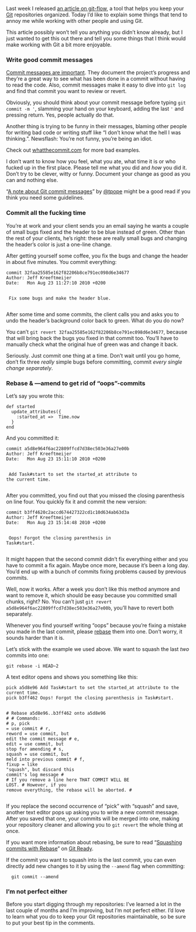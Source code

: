<p>Last week I released <a href="http://jeffkreeftmeijer.com/2010/why-arent-you-using-git-flow/">an article on git-flow</a>, a tool that helps you keep your <a href="http://git-scm.com/">Git</a> repositories organized. Today I&#8217;d like to explain some things that tend to annoy me while working with other people and using Git.</p>
<p>This article possibly won&#8217;t tell you anything you didn&#8217;t know already, but I just wanted to get this out there and tell you some things that I think would make working with Git a bit more enjoyable.</p>
<h3>Write good commit messages</h3>
<p><a href="http://wildbit.com/blog/2008/11/11/the-importance-of-commit-messages/">Commit messages are important</a>. They document the project&#8217;s progress and they&#8217;re a great way to see what has been done in a commit without having to read the code. Also, commit messages make it easy to dive into <code>git log</code> and find that commit you want to review or revert.</p>
<p>Obviously, you should think about your commit message before typing <code>git commit -m '</code>, slamming your hand on your keyboard, adding the last <code>'</code> and pressing return. Yes, people actually do that.</p>
<p>Another thing is trying to be funny in their messages, blaming other people for writing bad code or writing stuff like &#8220;I don&#8217;t know what the hell I was thinking.&#8221;. Newsflash: You&#8217;re not funny, you&#8217;re being an idiot.</p>
<p>Check out <a href="http://whatthecommit.com">whatthecommit.com</a> for more bad examples.</p>
<p>I don&#8217;t want to know how you feel, what you ate, what time it is or who fucked up in the first place. Please tell me what you did and <em>how</em> you did it. Don&#8217;t try to be clever, witty or funny. Document your change as good as you can and nothing else.</p>
<p>&#8220;<a href="http://tbaggery.com/2008/04/19/a-note-about-git-commit-messages.html">A note about Git commit messages</a>&#8221; by <a href="http://twitter.com/tpope/" title="Tim Pope">@tpope</a> might be a good read if you think you need some guidelines.</p>
<p><a name="commit-all-the-fucking-time"></a></p>
<h3>Commit all the fucking time</h3>
<p>You&#8217;re at work and your client sends you an email saying he wants a couple of small bugs fixed and the header to be blue instead of green. Other than the rest of your clients, he&#8217;s right: these are really small bugs and changing the header&#8217;s color is just a one-line change.</p>
<p>After getting yourself some coffee, you fix the bugs and change the header in about five minutes. You commit everything:</p>
<div class="highlight">
<pre><code class="console"><span class="go">commit 32faa25585e162f82206b8ce791ec098d6e34677</span>
<span class="go">Author: Jeff Kreeftmeijer</span>
<span class="go">Date:   Mon Aug 23 11:27:10 2010 +0200</span>

<span class="go">  Fix some bugs and make the header blue.</span>
</code></pre>
</div>
<p>After some time and some commits, the client calls you and asks you to undo the header&#8217;s background color back to green. What do you do now?</p>
<p>You can&#8217;t <code>git revert 32faa25585e162f82206b8ce791ec098d6e34677</code>, because that will bring back the bugs you fixed in that commit too. You&#8217;ll have to manually check what the original hue of green was and change it back.</p>
<p>Seriously. Just commit one thing at a time. Don&#8217;t wait until you go home, don&#8217;t fix three <em>really</em> simple bugs before committing, commit <em>every single change separately</em>.</p>
<p><a name="rebase-and-amend-to-get-rid-of-oops-commits"></a></p>
<h3>Rebase &amp; &#8212;amend to get rid of &#8220;oops&#8221;-commits</h3>
<p>Let&#8217;s say you wrote this:</p>
<div class="highlight">
<pre><code class="ruby"><span class="k">def</span> <span class="nf">started</span>
  <span class="n">update_attributes</span><span class="p">({</span>
    <span class="ss">:started_at</span> <span class="o">=&gt;</span>  <span class="no">Time</span><span class="o">.</span><span class="n">now</span>
  <span class="p">}</span>
<span class="k">end</span>
</code></pre>
</div>
<p>And you committed it:</p>
<div class="highlight">
<pre><code class="console"><span class="go">commit a5d8e964f6ac22809ffcd7d38ec503e36a27e00b</span>
<span class="go">Author: Jeff Kreeftmeijer</span>
<span class="go">Date:   Mon Aug 23 15:11:10 2010 +0200</span>

<span class="go">  Add Task#start to set the started_at attribute to the current time.</span>
</code></pre>
</div>
<p>After you committed, you find out that you missed the closing parenthesis on line four. You quickly fix it and commit the new version:</p>
<div class="highlight">
<pre><code class="console"><span class="go">commit b3ff4620c2accd674427322cd1c10d634ab63d3a</span>
<span class="go">Author: Jeff Kreeftmeijer</span>
<span class="go">Date:   Mon Aug 23 15:14:48 2010 +0200</span>

<span class="go">  Oops! Forgot the closing parenthesis in Task#start.</span>
</code></pre>
</div>
<p>It might happen that the second commit didn&#8217;t fix everything either and you have to commit a fix again. Maybe once more, because it&#8217;s been a long day. You&#8217;d end up with a bunch of commits fixing problems caused by previous commits.</p>
<p>Well, now it works. After a week you don&#8217;t like this method anymore and want to remove it, which should be easy because you committed small chunks, right? No. You can&#8217;t just <code>git revert a5d8e964f6ac22809ffcd7d38ec503e36a27e00b</code>, you&#8217;ll have to revert both separately.</p>
<p>Whenever you find yourself writing &#8220;oops&#8221; because you&#8217;re fixing a mistake you made in the last commit, please <a href="http://www.kernel.org/pub/software/scm/git/docs/git-rebase.html">rebase</a> them into one. Don&#8217;t worry, it sounds harder than it is.</p>
<p>Let&#8217;s stick with the example we used above. We want to squash the last <em>two</em> commits into one:</p>
<pre><code>git rebase -i HEAD~2</code></pre>
<p>A text editor opens and shows you something like this:</p>
<div class="highlight">
<pre><code class="console"><span class="go">pick a5d8e96 Add Task#start to set the started_at attribute to the current time.</span>
<span class="go">pick b3ff462 Oops! Forgot the closing parenthesis in Task#start.</span>

<span class="gp">#</span> Rebase a5d8e96..b3ff462 onto a5d8e96
<span class="gp">#</span>
<span class="gp">#</span> Commands:
<span class="gp">#</span>  p, <span class="nv">pick</span> <span class="o">=</span> use commit
<span class="gp">#</span>  r, <span class="nv">reword</span> <span class="o">=</span> use commit, but edit the commit message
<span class="gp">#</span>  e, <span class="nv">edit</span> <span class="o">=</span> use commit, but stop <span class="k">for </span>amending
<span class="gp">#</span>  s, <span class="nv">squash</span> <span class="o">=</span> use commit, but meld into previous commit
<span class="gp">#</span>  f, <span class="nv">fixup</span> <span class="o">=</span> like <span class="s2">"squash"</span>, but discard this commit<span class="err">'</span>s log message
<span class="gp">#</span>
<span class="gp">#</span> If you remove a line here THAT COMMIT WILL BE LOST.
<span class="gp">#</span> However, <span class="k">if </span>you remove everything, the rebase will be aborted.
<span class="gp">#</span>
</code></pre>
</div>
<p>If you replace the second occurrence of &#8220;pick&#8221; with &#8220;squash&#8221; and save, another text editor pops up asking you to write a new commit message. After you saved that one, your commits will be merged into one, making your repository cleaner and allowing you to <code>git revert</code> the whole thing at once.</p>
<p>If you want more information about rebasing, be sure to read &#8220;<a href="http://www.gitready.com/advanced/2009/02/10/squashing-commits-with-rebase.html">Squashing commits with Rebase</a>&#8221; on <a href="http://www.gitready.com">Git Ready</a>.</p>
<p>If the commit you want to squash into is the last commit, you can even directly add new changes to it by using the <code>--amend</code> flag when committing:</p>
<div class="highlight">
<pre><code class="console"><span class="go">  git commit --amend</span>
</code></pre>
</div>
<h3>I&#8217;m not perfect either</h3>
<p>Before you start digging through my repositories: I&#8217;ve learned a lot in the last couple of months and I&#8217;m improving, but I&#8217;m not perfect either. I&#8217;d love to learn what you do to keep your Git repositories maintainable, so be sure to put your best tip in the comments.</p>